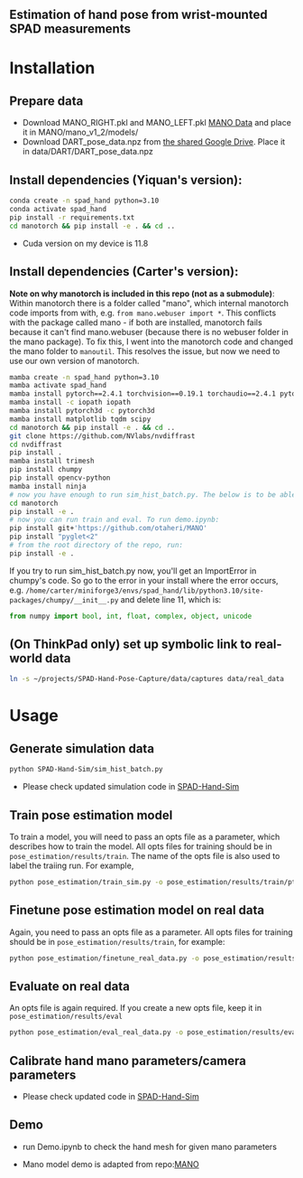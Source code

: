 ## Estimation of hand pose from wrist-mounted SPAD measurements

# Installation

## Prepare data
- Download MANO_RIGHT.pkl and MANO_LEFT.pkl [MANO Data](https://github.com/otaheri/MANO) and place it in MANO/mano_v1_2/models/
- Download DART_pose_data.npz from [the shared Google Drive](https://drive.google.com/file/d/1VroeUgyKbNCiTyURj4jhN9bwxdDi6SXe/view?usp=drive_link). Place it in data/DART/DART_pose_data.npz


## Install dependencies (Yiquan's version):
```sh
conda create -n spad_hand python=3.10
conda activate spad_hand
pip install -r requirements.txt
cd manotorch && pip install -e . && cd ..
```

 - Cuda version on my device is 11.8


## Install dependencies (Carter's version):
**Note on why manotorch is included in this repo (not as a submodule)**: Within manotorch there is a folder called "mano", which internal manotorch code imports from with, e.g. `from mano.webuser import *`. This conflicts with the package called mano - if both are installed, manotorch fails because it can't find mano.webuser (because there is no webuser folder in the mano package). To fix this, I went into the manotorch code and changed the mano folder to `manoutil`. This resolves the issue, but now we need to use our own version of manotorch.

```sh
mamba create -n spad_hand python=3.10
mamba activate spad_hand
mamba install pytorch==2.4.1 torchvision==0.19.1 torchaudio==2.4.1 pytorch-cuda=12.1 -c pytorch -c nvidia
mamba install -c iopath iopath
mamba install pytorch3d -c pytorch3d
mamba install matplotlib tqdm scipy
cd manotorch && pip install -e . && cd ..
git clone https://github.com/NVlabs/nvdiffrast
cd nvdiffrast
pip install .
mamba install trimesh
pip install chumpy
pip install opencv-python
mamba install ninja
# now you have enough to run sim_hist_batch.py. The below is to be able to run train, eval, etc.
cd manotorch
pip install -e .
# now you can run train and eval. To run demo.ipynb:
pip install git+'https://github.com/otaheri/MANO'
pip install "pyglet<2"
# from the root directory of the repo, run:
pip install -e .
```

If you try to run sim_hist_batch.py now, you'll get an ImportError in chumpy's code. So go to the error in your install where the error occurs, e.g. 
`/home/carter/miniforge3/envs/spad_hand/lib/python3.10/site-packages/chumpy/__init__.py` and delete line 11, which is:
```python
from numpy import bool, int, float, complex, object, unicode
```

## (On ThinkPad only) set up symbolic link to real-world data
```sh
ln -s ~/projects/SPAD-Hand-Pose-Capture/data/captures data/real_data
```

# Usage

## Generate simulation data

```sh
python SPAD-Hand-Sim/sim_hist_batch.py 
```
 - Please check updated simulation code in [SPAD-Hand-Sim](https://github.com/adrenaline21/SPAD-Hand-Sim)

## Train pose estimation model
To train a model, you will need to pass an opts file as a parameter, which describes how to train the model. All opts files for training should be in `pose_estimation/results/train`. The name of the opts file is also used to label the traiing run. For example,
```sh
python pose_estimation/train_sim.py -o pose_estimation/results/train/pt_sim
```

## Finetune pose estimation model on real data
Again, you need to pass an opts file as a parameter. All opts files for training should be in `pose_estimation/results/train`, for example:
```sh
python pose_estimation/finetune_real_data.py -o pose_estimation/results/train/pt_sim_ft_carter
```

## Evaluate on real data
An opts file is again required. If you create a new opts file, keep it in `pose_estimation/results/eval`
```sh
python pose_estimation/eval_real_data.py -o pose_estimation/results/eval/pt_sim_ft_carter_test_carter
```

## Calibrate hand mano parameters/camera parameters
 - Please check updated code in [SPAD-Hand-Sim](https://github.com/adrenaline21/SPAD-Hand-Sim)


## Demo
 - run Demo.ipynb to check the hand mesh for given mano parameters

 - Mano model demo is adapted from repo:[MANO](https://github.com/otaheri/MANO)


